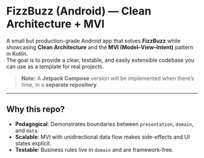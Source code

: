# FizzBuzz (Android) — Clean Architecture + MVI

A small but production-grade Android app that solves **FizzBuzz** while showcasing **Clean Architecture** and the **MVI (Model–View–Intent)** pattern in Kotlin.  
The goal is to provide a clear, testable, and easily extensible codebase you can use as a template for real projects.

> **Note:** A **Jetpack Compose** version will be implemented when there’s time, in a **separate repository**.

---

## Why this repo?

- **Pedagogical**: Demonstrates boundaries between `presentation`, `domain`, and `data`.
- **Scalable**: MVI with unidirectional data flow makes side-effects and UI states explicit.
- **Testable**: Business rules live in `domain` and are framework-free.
